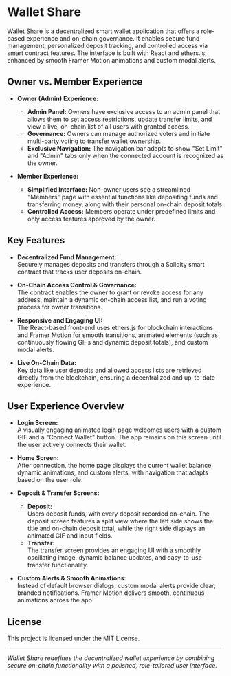 # Wallet Share

Wallet Share is a decentralized smart wallet application that offers a role-based experience and on-chain governance. It enables secure fund management, personalized deposit tracking, and controlled access via smart contract features. The interface is built with React and ethers.js, enhanced by smooth Framer Motion animations and custom modal alerts.

## Owner vs. Member Experience

- **Owner (Admin) Experience:**
  - **Admin Panel:** Owners have exclusive access to an admin panel that allows them to set access restrictions, update transfer limits, and view a live, on-chain list of all users with granted access.
  - **Governance:** Owners can manage authorized voters and initiate multi-party voting to transfer wallet ownership.
  - **Exclusive Navigation:** The navigation bar adapts to show "Set Limit" and "Admin" tabs only when the connected account is recognized as the owner.

- **Member Experience:**
  - **Simplified Interface:** Non-owner users see a streamlined "Members" page with essential functions like depositing funds and transferring money, along with their personal on-chain deposit totals.
  - **Controlled Access:** Members operate under predefined limits and only access features approved by the owner.

## Key Features

- **Decentralized Fund Management:**  
  Securely manages deposits and transfers through a Solidity smart contract that tracks user deposits on-chain.

- **On-Chain Access Control & Governance:**  
  The contract enables the owner to grant or revoke access for any address, maintain a dynamic on-chain access list, and run a voting process for owner transitions.

- **Responsive and Engaging UI:**  
  The React-based front-end uses ethers.js for blockchain interactions and Framer Motion for smooth transitions, animated elements (such as continuously flowing GIFs and dynamic deposit totals), and custom modal alerts.

- **Live On-Chain Data:**  
  Key data like user deposits and allowed access lists are retrieved directly from the blockchain, ensuring a decentralized and up-to-date experience.

## User Experience Overview

- **Login Screen:**  
  A visually engaging animated login page welcomes users with a custom GIF and a "Connect Wallet" button. The app remains on this screen until the user actively connects their wallet.

- **Home Screen:**  
  After connection, the home page displays the current wallet balance, dynamic animations, and custom alerts, with navigation that adapts based on the user role.

- **Deposit & Transfer Screens:**  
  - **Deposit:**  
    Users deposit funds, with every deposit recorded on-chain. The deposit screen features a split view where the left side shows the title and on-chain deposit total, while the right side displays an animated GIF and input fields.
  - **Transfer:**  
    The transfer screen provides an engaging UI with a smoothly oscillating image, dynamic balance updates, and easy-to-use transfer functionality.

- **Custom Alerts & Smooth Animations:**  
  Instead of default browser dialogs, custom modal alerts provide clear, branded notifications. Framer Motion delivers smooth, continuous animations across the app.

## License

This project is licensed under the MIT License.

---

*Wallet Share redefines the decentralized wallet experience by combining secure on-chain functionality with a polished, role-tailored user interface.*
